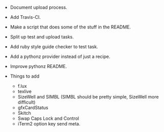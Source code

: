 * Document upload process.
* Add Travis-CI.
* Make a script that does some of the stuff in the README.
* Split up test and upload tasks.
* Add ruby style guide checker to test task.
* Add a pythonz provider instead of just a recipe.
* Improve pythonz README.

* Things to add
    * f.lux
    * texlive
    * SizeWell and SIMBL (SIMBL should be pretty simple, SizeWell more difficult)
    * gfxCardStatus
    * Skitch
    * Swap Caps Lock and Control
    * iTerm2 option key send meta.

